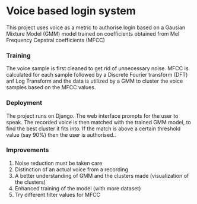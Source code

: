 # Voice based login system  

This project uses voice as a metric to authorise login based on a Gausian Mixture Model (GMM) model
trained on coefficients obtained from Mel Frequency Cepstral coefficients (MFCC)

### Training

The voice sample is first cleaned to get rid of unnecessary noise. MFCC is calculated for each sample followed by a Discrete Fourier transform (DFT) anf Log Transform and the data is utilized by a GMM to cluster the voice samples based on the MFCC values.

### Deployment

The project runs on Django. The web interface prompts for the user to speak. The recorded voice is then matched with the trained GMM model,
to find the best cluster it fits into. If the match is above a certain threshold value (say 90%) then the user is authorised..

### Improvements

1) Noise reduction must be taken care
2) Distinction of an actual voice from a recording
3) A better understanding of GMM and the clusters made (visualization of the clusters)
4) Enhanced training of the model (with more dataset)
5) Try different filter values for MFCC
